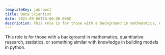 ```yaml
---
templateKey: job-post
title: Data Scientist
date: 2021-09-06T15:00:00.000Z
description: This role is for those with a background in mathematics, quantitative research, statistics, or something similar with knowledge in building models in python.
---
```


This role is for those with a background in mathematics, quantitative research, statistics, or something similar with knowledge in building models in python.